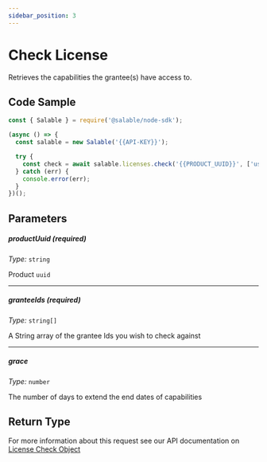 ```yaml
---
sidebar_position: 3
---
```


# Check License

Retrieves the capabilities the grantee(s) have access to.

## Code Sample

```typescript
const { Salable } = require('@salable/node-sdk');

(async () => {
  const salable = new Salable('{{API-KEY}}');

  try {
    const check = await salable.licenses.check('{{PRODUCT_UUID}}', ['userId_1', 'userId_2']);
  } catch (err) {
    console.error(err);
  }
})();
```

## Parameters

##### productUuid (_required_)

_Type:_ `string`

Product `uuid`

---

##### granteeIds (_required_)

_Type:_ `string[]`

A String array of the grantee Ids you wish to check against

---

##### grace

_Type:_ `number`

The number of days to extend the end dates of capabilities

## Return Type

For more information about this request see our API documentation on [License Check Object](https://docs.salable.app/api#tag/Licenses/operation/getLicenseCheck)
